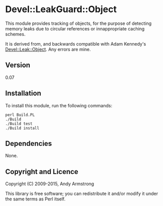 # Devel::LeakGuard::Object

This module provides tracking of objects, for the purpose of detecting memory
leaks due to circular references or innappropriate caching schemes.

It is derived from, and backwards compatible with Adam Kennedy's
[Devel::Leak::Object](https://metacpan.org/pod/Devel::Leak::Object). Any
errors are mine.

## Version

0.07

## Installation

To install this module, run the following commands:

    perl Build.PL
    ./Build
    ./Build test
    ./Build install

## Dependencies

None.

## Copyright and Licence

Copyright (C) 2009-2015, Andy Armstrong

This library is free software; you can redistribute it and/or modify
it under the same terms as Perl itself.
